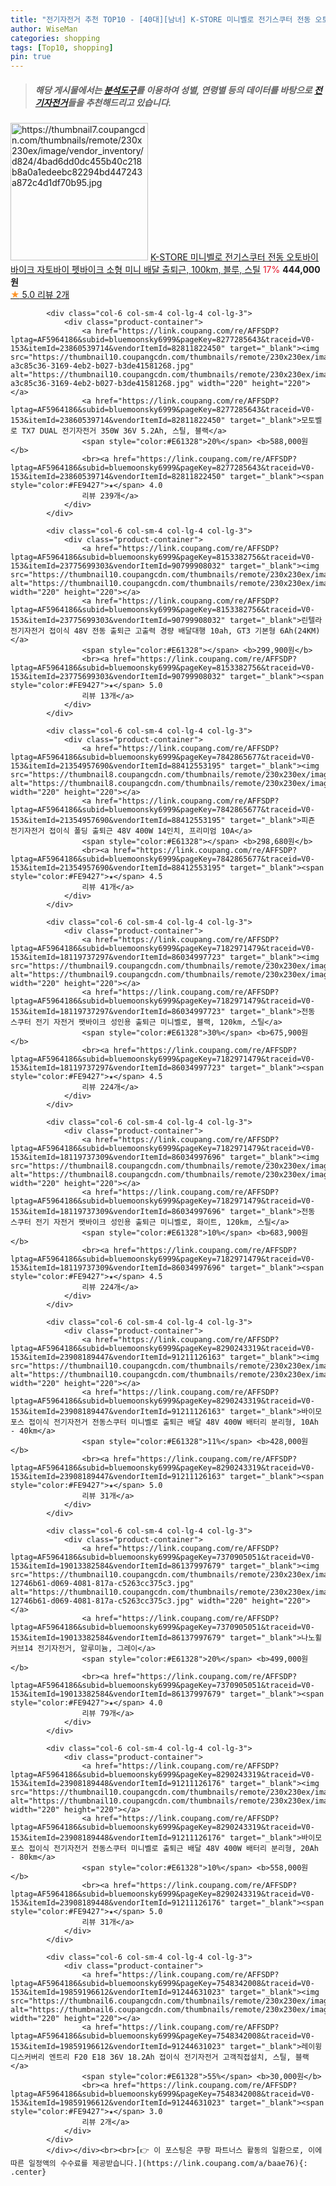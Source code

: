 ```yaml
---
title: "전기자전거 추천 TOP10 - [40대][남녀] K-STORE 미니벨로 전기스쿠터 전동 오토바이 바이크 자토바이 펫바이크 소형 미니 배달 출퇴근, 100km, 블루, 스틸"
author: WiseMan
categories: shopping
tags: [Top10, shopping]
pin: true
---
```


> ##### 해당 게시물에서는 [**분석도구**](https://itemscout.io/)를 이용하여 **성별**, **연령별** 등의 데이터를 바탕으로 [**전기자전거**](https://link.coupang.com/a/baae76)들을 추천해드리고 있습니다.
<div class="container"><div class="row">
            <div class="col-6 col-sm-4 col-lg-4 col-lg-3">
                <div class="product-container">
                    <a href="https://link.coupang.com/re/AFFSDP?lptag=AF5964186&subid=bluemoonsky6999&pageKey=8370872056&traceid=V0-153&itemId=24189571173&vendorItemId=91218593169" target="_blank"><img src="https://thumbnail7.coupangcdn.com/thumbnails/remote/230x230ex/image/vendor_inventory/d824/4bad6dd0dc455b40c218b8a0a1edeebc82294bd447243a872c4d1df70b95.jpg" alt="https://thumbnail7.coupangcdn.com/thumbnails/remote/230x230ex/image/vendor_inventory/d824/4bad6dd0dc455b40c218b8a0a1edeebc82294bd447243a872c4d1df70b95.jpg" width="220" height="220"></a>
                    <a href="https://link.coupang.com/re/AFFSDP?lptag=AF5964186&subid=bluemoonsky6999&pageKey=8370872056&traceid=V0-153&itemId=24189571173&vendorItemId=91218593169" target="_blank">K-STORE 미니벨로 전기스쿠터 전동 오토바이 바이크 자토바이 펫바이크 소형 미니 배달 출퇴근, 100km, 블루, 스틸</a>
                    <span style="color:#E61328">17%</span> <b>444,000원</b>
                    <br><a href="https://link.coupang.com/re/AFFSDP?lptag=AF5964186&subid=bluemoonsky6999&pageKey=8370872056&traceid=V0-153&itemId=24189571173&vendorItemId=91218593169" target="_blank"><span style="color:#FE9427">★</span> 5.0
                    리뷰 2개</a>
                </div>
            </div>
            
            <div class="col-6 col-sm-4 col-lg-4 col-lg-3">
                <div class="product-container">
                    <a href="https://link.coupang.com/re/AFFSDP?lptag=AF5964186&subid=bluemoonsky6999&pageKey=8277285643&traceid=V0-153&itemId=23860539714&vendorItemId=82811822450" target="_blank"><img src="https://thumbnail10.coupangcdn.com/thumbnails/remote/230x230ex/image/retail/images/596685058555885-a3c85c36-3169-4eb2-b027-b3de41581268.jpg" alt="https://thumbnail10.coupangcdn.com/thumbnails/remote/230x230ex/image/retail/images/596685058555885-a3c85c36-3169-4eb2-b027-b3de41581268.jpg" width="220" height="220"></a>
                    <a href="https://link.coupang.com/re/AFFSDP?lptag=AF5964186&subid=bluemoonsky6999&pageKey=8277285643&traceid=V0-153&itemId=23860539714&vendorItemId=82811822450" target="_blank">모토벨로 TX7 DUAL 전기자전거 350W 36V 5.2Ah, 스틸, 블랙</a>
                    <span style="color:#E61328">20%</span> <b>588,000원</b>
                    <br><a href="https://link.coupang.com/re/AFFSDP?lptag=AF5964186&subid=bluemoonsky6999&pageKey=8277285643&traceid=V0-153&itemId=23860539714&vendorItemId=82811822450" target="_blank"><span style="color:#FE9427">★</span> 4.0
                    리뷰 239개</a>
                </div>
            </div>
            
            <div class="col-6 col-sm-4 col-lg-4 col-lg-3">
                <div class="product-container">
                    <a href="https://link.coupang.com/re/AFFSDP?lptag=AF5964186&subid=bluemoonsky6999&pageKey=8153382756&traceid=V0-153&itemId=23775699303&vendorItemId=90799908032" target="_blank"><img src="https://thumbnail10.coupangcdn.com/thumbnails/remote/230x230ex/image/vendor_inventory/6b22/6fbf2a7243d75df400d0033e7aa525043eb951fd263487e8f8567a65f2d0.png" alt="https://thumbnail10.coupangcdn.com/thumbnails/remote/230x230ex/image/vendor_inventory/6b22/6fbf2a7243d75df400d0033e7aa525043eb951fd263487e8f8567a65f2d0.png" width="220" height="220"></a>
                    <a href="https://link.coupang.com/re/AFFSDP?lptag=AF5964186&subid=bluemoonsky6999&pageKey=8153382756&traceid=V0-153&itemId=23775699303&vendorItemId=90799908032" target="_blank">린텔라 전기자전거 접이식 48V 전동 출퇴근 고출력 경량 배달대행 10ah, GT3 기본형 6Ah(24KM)</a>
                    <span style="color:#E61328"></span> <b>299,900원</b>
                    <br><a href="https://link.coupang.com/re/AFFSDP?lptag=AF5964186&subid=bluemoonsky6999&pageKey=8153382756&traceid=V0-153&itemId=23775699303&vendorItemId=90799908032" target="_blank"><span style="color:#FE9427">★</span> 5.0
                    리뷰 13개</a>
                </div>
            </div>
            
            <div class="col-6 col-sm-4 col-lg-4 col-lg-3">
                <div class="product-container">
                    <a href="https://link.coupang.com/re/AFFSDP?lptag=AF5964186&subid=bluemoonsky6999&pageKey=7842865677&traceid=V0-153&itemId=21354957690&vendorItemId=88412553195" target="_blank"><img src="https://thumbnail8.coupangcdn.com/thumbnails/remote/230x230ex/image/vendor_inventory/c0e5/f2cf82e8a720f229007e460616a6a33357e303c5752ba3a8380407b2db97.png" alt="https://thumbnail8.coupangcdn.com/thumbnails/remote/230x230ex/image/vendor_inventory/c0e5/f2cf82e8a720f229007e460616a6a33357e303c5752ba3a8380407b2db97.png" width="220" height="220"></a>
                    <a href="https://link.coupang.com/re/AFFSDP?lptag=AF5964186&subid=bluemoonsky6999&pageKey=7842865677&traceid=V0-153&itemId=21354957690&vendorItemId=88412553195" target="_blank">피죤 전기자전거 접이식 폴딩 출퇴근 48V 400W 14인치, 프리미엄 10A</a>
                    <span style="color:#E61328"></span> <b>298,680원</b>
                    <br><a href="https://link.coupang.com/re/AFFSDP?lptag=AF5964186&subid=bluemoonsky6999&pageKey=7842865677&traceid=V0-153&itemId=21354957690&vendorItemId=88412553195" target="_blank"><span style="color:#FE9427">★</span> 4.5
                    리뷰 41개</a>
                </div>
            </div>
            
            <div class="col-6 col-sm-4 col-lg-4 col-lg-3">
                <div class="product-container">
                    <a href="https://link.coupang.com/re/AFFSDP?lptag=AF5964186&subid=bluemoonsky6999&pageKey=7182971479&traceid=V0-153&itemId=18119737297&vendorItemId=86034997723" target="_blank"><img src="https://thumbnail9.coupangcdn.com/thumbnails/remote/230x230ex/image/vendor_inventory/9d81/708a01c1264554a15f4d9fd4e675af9f094f380859d63a33979e1070ee9b.png" alt="https://thumbnail9.coupangcdn.com/thumbnails/remote/230x230ex/image/vendor_inventory/9d81/708a01c1264554a15f4d9fd4e675af9f094f380859d63a33979e1070ee9b.png" width="220" height="220"></a>
                    <a href="https://link.coupang.com/re/AFFSDP?lptag=AF5964186&subid=bluemoonsky6999&pageKey=7182971479&traceid=V0-153&itemId=18119737297&vendorItemId=86034997723" target="_blank">전동 스쿠터 전기 자전거 팻바이크 성인용 출퇴근 미니벨로, 블랙, 120km, 스틸</a>
                    <span style="color:#E61328">30%</span> <b>675,900원</b>
                    <br><a href="https://link.coupang.com/re/AFFSDP?lptag=AF5964186&subid=bluemoonsky6999&pageKey=7182971479&traceid=V0-153&itemId=18119737297&vendorItemId=86034997723" target="_blank"><span style="color:#FE9427">★</span> 4.5
                    리뷰 224개</a>
                </div>
            </div>
            
            <div class="col-6 col-sm-4 col-lg-4 col-lg-3">
                <div class="product-container">
                    <a href="https://link.coupang.com/re/AFFSDP?lptag=AF5964186&subid=bluemoonsky6999&pageKey=7182971479&traceid=V0-153&itemId=18119737309&vendorItemId=86034997696" target="_blank"><img src="https://thumbnail8.coupangcdn.com/thumbnails/remote/230x230ex/image/vendor_inventory/7c6f/7c58c2c04cc65af1a2615e26730e60ed07e3c1a3f04be3f1746868c763e2.png" alt="https://thumbnail8.coupangcdn.com/thumbnails/remote/230x230ex/image/vendor_inventory/7c6f/7c58c2c04cc65af1a2615e26730e60ed07e3c1a3f04be3f1746868c763e2.png" width="220" height="220"></a>
                    <a href="https://link.coupang.com/re/AFFSDP?lptag=AF5964186&subid=bluemoonsky6999&pageKey=7182971479&traceid=V0-153&itemId=18119737309&vendorItemId=86034997696" target="_blank">전동 스쿠터 전기 자전거 팻바이크 성인용 출퇴근 미니벨로, 화이트, 120km, 스틸</a>
                    <span style="color:#E61328">10%</span> <b>683,900원</b>
                    <br><a href="https://link.coupang.com/re/AFFSDP?lptag=AF5964186&subid=bluemoonsky6999&pageKey=7182971479&traceid=V0-153&itemId=18119737309&vendorItemId=86034997696" target="_blank"><span style="color:#FE9427">★</span> 4.5
                    리뷰 224개</a>
                </div>
            </div>
            
            <div class="col-6 col-sm-4 col-lg-4 col-lg-3">
                <div class="product-container">
                    <a href="https://link.coupang.com/re/AFFSDP?lptag=AF5964186&subid=bluemoonsky6999&pageKey=8290243319&traceid=V0-153&itemId=23908189447&vendorItemId=91211126163" target="_blank"><img src="https://thumbnail10.coupangcdn.com/thumbnails/remote/230x230ex/image/vendor_inventory/ab31/e5631b822535b019ac5ff185daacbea7527caea6349521697264b4180e26.png" alt="https://thumbnail10.coupangcdn.com/thumbnails/remote/230x230ex/image/vendor_inventory/ab31/e5631b822535b019ac5ff185daacbea7527caea6349521697264b4180e26.png" width="220" height="220"></a>
                    <a href="https://link.coupang.com/re/AFFSDP?lptag=AF5964186&subid=bluemoonsky6999&pageKey=8290243319&traceid=V0-153&itemId=23908189447&vendorItemId=91211126163" target="_blank">바이모포스 접이식 전기자전거 전동스쿠터 미니벨로 출퇴근 배달 48V 400W 배터리 분리형, 10Ah - 40km</a>
                    <span style="color:#E61328">11%</span> <b>428,000원</b>
                    <br><a href="https://link.coupang.com/re/AFFSDP?lptag=AF5964186&subid=bluemoonsky6999&pageKey=8290243319&traceid=V0-153&itemId=23908189447&vendorItemId=91211126163" target="_blank"><span style="color:#FE9427">★</span> 5.0
                    리뷰 31개</a>
                </div>
            </div>
            
            <div class="col-6 col-sm-4 col-lg-4 col-lg-3">
                <div class="product-container">
                    <a href="https://link.coupang.com/re/AFFSDP?lptag=AF5964186&subid=bluemoonsky6999&pageKey=7370905051&traceid=V0-153&itemId=19013382584&vendorItemId=86137997679" target="_blank"><img src="https://thumbnail10.coupangcdn.com/thumbnails/remote/230x230ex/image/retail/images/645838817855436-12746b61-d069-4081-817a-c5263cc375c3.jpg" alt="https://thumbnail10.coupangcdn.com/thumbnails/remote/230x230ex/image/retail/images/645838817855436-12746b61-d069-4081-817a-c5263cc375c3.jpg" width="220" height="220"></a>
                    <a href="https://link.coupang.com/re/AFFSDP?lptag=AF5964186&subid=bluemoonsky6999&pageKey=7370905051&traceid=V0-153&itemId=19013382584&vendorItemId=86137997679" target="_blank">나노휠 커브14 전기자전거, 알루미늄, 그레이</a>
                    <span style="color:#E61328">20%</span> <b>499,000원</b>
                    <br><a href="https://link.coupang.com/re/AFFSDP?lptag=AF5964186&subid=bluemoonsky6999&pageKey=7370905051&traceid=V0-153&itemId=19013382584&vendorItemId=86137997679" target="_blank"><span style="color:#FE9427">★</span> 4.0
                    리뷰 79개</a>
                </div>
            </div>
            
            <div class="col-6 col-sm-4 col-lg-4 col-lg-3">
                <div class="product-container">
                    <a href="https://link.coupang.com/re/AFFSDP?lptag=AF5964186&subid=bluemoonsky6999&pageKey=8290243319&traceid=V0-153&itemId=23908189448&vendorItemId=91211126176" target="_blank"><img src="https://thumbnail10.coupangcdn.com/thumbnails/remote/230x230ex/image/vendor_inventory/ab31/e5631b822535b019ac5ff185daacbea7527caea6349521697264b4180e26.png" alt="https://thumbnail10.coupangcdn.com/thumbnails/remote/230x230ex/image/vendor_inventory/ab31/e5631b822535b019ac5ff185daacbea7527caea6349521697264b4180e26.png" width="220" height="220"></a>
                    <a href="https://link.coupang.com/re/AFFSDP?lptag=AF5964186&subid=bluemoonsky6999&pageKey=8290243319&traceid=V0-153&itemId=23908189448&vendorItemId=91211126176" target="_blank">바이모포스 접이식 전기자전거 전동스쿠터 미니벨로 출퇴근 배달 48V 400W 배터리 분리형, 20Ah - 80km</a>
                    <span style="color:#E61328">10%</span> <b>558,000원</b>
                    <br><a href="https://link.coupang.com/re/AFFSDP?lptag=AF5964186&subid=bluemoonsky6999&pageKey=8290243319&traceid=V0-153&itemId=23908189448&vendorItemId=91211126176" target="_blank"><span style="color:#FE9427">★</span> 5.0
                    리뷰 31개</a>
                </div>
            </div>
            
            <div class="col-6 col-sm-4 col-lg-4 col-lg-3">
                <div class="product-container">
                    <a href="https://link.coupang.com/re/AFFSDP?lptag=AF5964186&subid=bluemoonsky6999&pageKey=7548342008&traceid=V0-153&itemId=19859196612&vendorItemId=91244631023" target="_blank"><img src="https://thumbnail6.coupangcdn.com/thumbnails/remote/230x230ex/image/vendor_inventory/a53d/16ddc7b4ab5576c3e28a3107e91055c6ad1aa347559d59cd70c7c02e1432.jpeg" alt="https://thumbnail6.coupangcdn.com/thumbnails/remote/230x230ex/image/vendor_inventory/a53d/16ddc7b4ab5576c3e28a3107e91055c6ad1aa347559d59cd70c7c02e1432.jpeg" width="220" height="220"></a>
                    <a href="https://link.coupang.com/re/AFFSDP?lptag=AF5964186&subid=bluemoonsky6999&pageKey=7548342008&traceid=V0-153&itemId=19859196612&vendorItemId=91244631023" target="_blank">레이윙 디스커버리 엔트리 F20 E18 36V 18.2Ah 접이식 전기자전거 고객직접설치, 스틸, 블랙</a>
                    <span style="color:#E61328">55%</span> <b>30,000원</b>
                    <br><a href="https://link.coupang.com/re/AFFSDP?lptag=AF5964186&subid=bluemoonsky6999&pageKey=7548342008&traceid=V0-153&itemId=19859196612&vendorItemId=91244631023" target="_blank"><span style="color:#FE9427">★</span> 3.0
                    리뷰 2개</a>
                </div>
            </div>
            </div></div><br><br>[👉 이 포스팅은 쿠팡 파트너스 활동의 일환으로, 이에 따른 일정액의 수수료를 제공받습니다.](https://link.coupang.com/a/baae76){: .center}